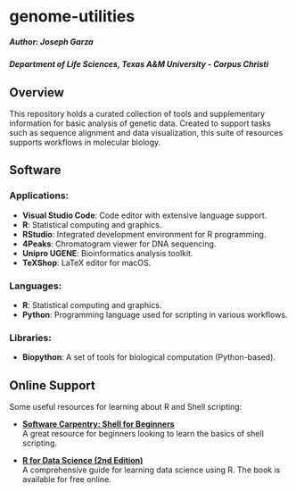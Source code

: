 # genome-utilities

##### Author: Joseph Garza
##### Department of Life Sciences, Texas A&M University - Corpus Christi 

## Overview

This repository holds a curated collection of tools and supplementary information for basic analysis of genetic data. Created to support tasks such as sequence alignment and data visualization, this suite of resources supports workflows in molecular biology.

## Software

### Applications:
- **Visual Studio Code**: Code editor with extensive language support.  
- **R**: Statistical computing and graphics.
- **RStudio**: Integrated development environment for R programming.  
- **4Peaks**: Chromatogram viewer for DNA sequencing.  
- **Unipro UGENE**: Bioinformatics analysis toolkit.  
- **TeXShop**: LaTeX editor for macOS.  

### Languages:
- **R**: Statistical computing and graphics.
- **Python**: Programming language used for scripting in various workflows. 

### Libraries:
- **Biopython**: A set of tools for biological computation (Python-based).

## Online Support

Some useful resources for learning about R and Shell scripting:

- **[Software Carpentry: Shell for Beginners](https://swcarpentry.github.io/shell-novice/)**  
  A great resource for beginners looking to learn the basics of shell scripting.

- **[R for Data Science (2nd Edition)](https://r4ds.hadley.nz/)**  
  A comprehensive guide for learning data science using R. The book is available for free online.

